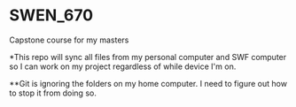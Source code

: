 # SWEN_670
Capstone course for my masters

*This repo will sync all files from my personal computer and SWF computer so I can work on my project regardless of while device I'm on.

**Git is ignoring the folders on my home computer. I need to figure out how to stop it from doing so.
